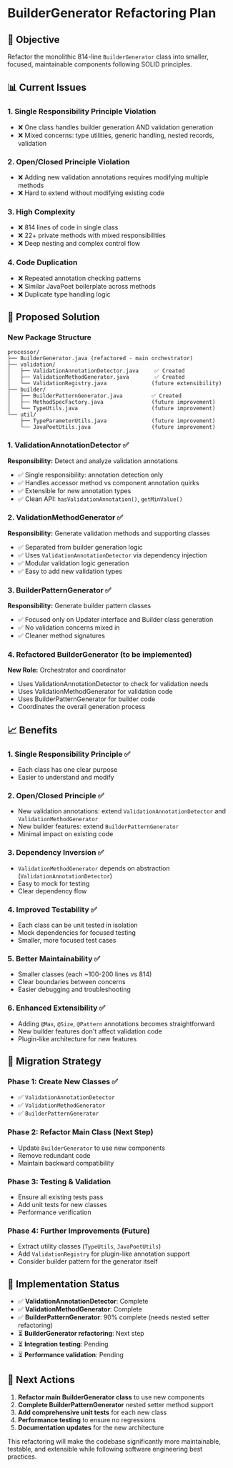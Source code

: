 # BuilderGenerator Refactoring Plan

## 🎯 Objective
Refactor the monolithic 814-line `BuilderGenerator` class into smaller, focused, maintainable components following SOLID principles.

## 📊 Current Issues

### 1. **Single Responsibility Principle Violation**
- ❌ One class handles builder generation AND validation generation
- ❌ Mixed concerns: type utilities, generic handling, nested records, validation

### 2. **Open/Closed Principle Violation**  
- ❌ Adding new validation annotations requires modifying multiple methods
- ❌ Hard to extend without modifying existing code

### 3. **High Complexity**
- ❌ 814 lines of code in single class
- ❌ 22+ private methods with mixed responsibilities
- ❌ Deep nesting and complex control flow

### 4. **Code Duplication**
- ❌ Repeated annotation checking patterns
- ❌ Similar JavaPoet boilerplate across methods
- ❌ Duplicate type handling logic

## 🚀 Proposed Solution

### New Package Structure
```
processor/
├── BuilderGenerator.java (refactored - main orchestrator)
├── validation/
│   ├── ValidationAnnotationDetector.java     ✅ Created
│   ├── ValidationMethodGenerator.java        ✅ Created
│   └── ValidationRegistry.java              (future extensibility)
├── builder/
│   ├── BuilderPatternGenerator.java         ✅ Created  
│   ├── MethodSpecFactory.java               (future improvement)
│   └── TypeUtils.java                       (future improvement)
└── util/
    ├── TypeParameterUtils.java              (future improvement)
    └── JavaPoetUtils.java                   (future improvement)
```

### 1. **ValidationAnnotationDetector** ✅
**Responsibility:** Detect and analyze validation annotations
- ✅ Single responsibility: annotation detection only
- ✅ Handles accessor method vs component annotation quirks
- ✅ Extensible for new annotation types
- ✅ Clean API: `hasValidationAnnotation()`, `getMinValue()`

### 2. **ValidationMethodGenerator** ✅  
**Responsibility:** Generate validation methods and supporting classes
- ✅ Separated from builder generation logic
- ✅ Uses `ValidationAnnotationDetector` via dependency injection
- ✅ Modular validation logic generation
- ✅ Easy to add new validation types

### 3. **BuilderPatternGenerator** ✅
**Responsibility:** Generate builder pattern classes
- ✅ Focused only on Updater interface and Builder class generation
- ✅ No validation concerns mixed in
- ✅ Cleaner method signatures

### 4. **Refactored BuilderGenerator** (to be implemented)
**New Role:** Orchestrator and coordinator
- Uses ValidationAnnotationDetector to check for validation needs
- Uses ValidationMethodGenerator for validation code
- Uses BuilderPatternGenerator for builder code
- Coordinates the overall generation process

## 📈 Benefits

### 1. **Single Responsibility Principle** ✅
- Each class has one clear purpose
- Easier to understand and modify

### 2. **Open/Closed Principle** ✅
- New validation annotations: extend `ValidationAnnotationDetector` and `ValidationMethodGenerator`
- New builder features: extend `BuilderPatternGenerator`
- Minimal impact on existing code

### 3. **Dependency Inversion** ✅
- `ValidationMethodGenerator` depends on abstraction (`ValidationAnnotationDetector`)
- Easy to mock for testing
- Clear dependency flow

### 4. **Improved Testability** ✅
- Each class can be unit tested in isolation
- Mock dependencies for focused testing
- Smaller, more focused test cases

### 5. **Better Maintainability** ✅
- Smaller classes (each ~100-200 lines vs 814)
- Clear boundaries between concerns
- Easier debugging and troubleshooting

### 6. **Enhanced Extensibility** ✅
- Adding `@Max`, `@Size`, `@Pattern` annotations becomes straightforward
- New builder features don't affect validation code
- Plugin-like architecture for new features

## 🔄 Migration Strategy

### Phase 1: Create New Classes ✅
- ✅ `ValidationAnnotationDetector`
- ✅ `ValidationMethodGenerator`  
- ✅ `BuilderPatternGenerator`

### Phase 2: Refactor Main Class (Next Step)
- Update `BuilderGenerator` to use new components
- Remove redundant code
- Maintain backward compatibility

### Phase 3: Testing & Validation
- Ensure all existing tests pass
- Add unit tests for new classes
- Performance verification

### Phase 4: Further Improvements (Future)
- Extract utility classes (`TypeUtils`, `JavaPoetUtils`)
- Add `ValidationRegistry` for plugin-like annotation support
- Consider builder pattern for the generator itself

## 📝 Implementation Status

- ✅ **ValidationAnnotationDetector**: Complete
- ✅ **ValidationMethodGenerator**: Complete  
- ✅ **BuilderPatternGenerator**: 90% complete (needs nested setter refactoring)
- ⏳ **BuilderGenerator refactoring**: Next step
- ⏳ **Integration testing**: Pending
- ⏳ **Performance validation**: Pending

## 🎯 Next Actions

1. **Refactor main BuilderGenerator class** to use new components
2. **Complete BuilderPatternGenerator** nested setter method support
3. **Add comprehensive unit tests** for each new class
4. **Performance testing** to ensure no regressions
5. **Documentation updates** for the new architecture

This refactoring will make the codebase significantly more maintainable, testable, and extensible while following software engineering best practices.
